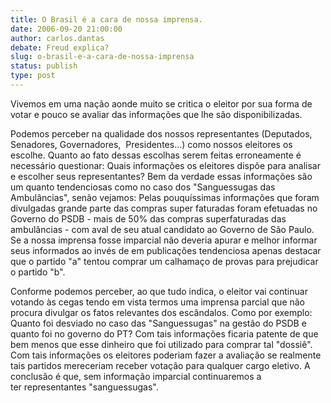 ```yaml
---
title: O Brasil é a cara de nossa imprensa.
date: 2006-09-20 21:00:00
author: carlos.dantas
debate: Freud explica?
slug: o-brasil-e-a-cara-de-nossa-imprensa
status: publish 
type: post
---
```


Vivemos em uma nação aonde muito se critica o eleitor por sua forma de votar e pouco se avaliar das informações que lhe são disponibilizadas.


Podemos perceber na qualidade dos nossos representantes (Deputados, Senadores, Governadores,  Presidentes...) como nossos eleitores os escolhe. Quanto ao fato dessas escolhas serem feitas erroneamente é necessário questionar: Quais informações os eleitores dispõe para analisar e escolher seus representantes? Bem da verdade essas informações são um quanto tendenciosas como no caso dos "Sanguessugas das Ambulâncias", senão vejamos: Pelas pouquíssimas informações que foram divulgadas grande parte das compras super faturadas foram efetuadas no Governo do PSDB - mais de 50% das compras superfaturadas das ambulâncias - com aval de seu atual candidato ao Governo de São Paulo. Se a nossa imprensa fosse imparcial não deveria apurar e melhor informar seus informados ao invés de em publicações tendenciosa apenas destacar que o partido "a" tentou comprar um calhamaço de provas para prejudicar o partido "b". 


Conforme podemos perceber, ao que tudo indica, o eleitor vai continuar votando às cegas tendo em vista termos uma imprensa parcial que não procura divulgar os fatos relevantes dos escândalos. Como por exemplo: Quanto foi desviado no caso das "Sanguessugas" na gestão do PSDB e quanto foi no governo do PT? Com tais informações ficaria patente de que bem menos que esse dinheiro que foi utilizado para comprar tal "dossiê". Com tais informações os eleitores poderiam fazer a avaliação se realmente tais partidos mereceriam receber votação para qualquer cargo eletivo. A conclusão é que, sem informação imparcial continuaremos a ter representantes "sanguessugas". 


